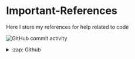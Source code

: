 # Important-References
Here I store my references for help related to code

![GitHub commit activity](https://img.shields.io/github/commit-activity/w/r-a-j/Important-References)

<details>
  <summary>:zap: Github </summary>
 
<!--START_SECTION:activity-->
<a href="https://shields.io/" target="_blank">Shield.io for github badges</a>
<!--END_SECTION:activity-->

</details>
